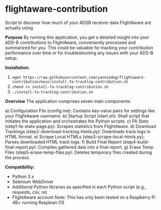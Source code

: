# flightaware-contribution
Script to discover how much of your ADSB receiver data FlightAware are actually using

**Purpose**
By running this application, you get a detailed insight into your ADS-B contributions to FlightAware, conveniently processed and summarized for you. 
This could be valuable for tracking your contribution performance over time or for troubleshooting any issues with your ADS-B setup.

**Installation:**

1) ```wget https://raw.githubusercontent.com/yanniedog/flightaware-contribution/main/install-fa-tracklog-contribution.sh```
2) ```chmod +x install-fa-tracklog-contribution.sh```
3) ```./install-fa-tracklog-contribution.sh```


**Overview**
The application comprises seven main components:

a) Configuration File (config.me): Contains key-value pairs for settings like your FlightAware username.
b) Startup Script (start.sh): Shell script that initiates the application and orchestrates the Python scripts.
c) FA Stats (step1-fa-stats-page.py): Scrapes statistics from FlightAware.
d) Download Tracklogs (step2-download-tracklog-htmls.py): Downloads track logs in HTML format.
e) Scrape Local HTMLs (step3-scrape-local-htmls.py): Parses downloaded HTML track logs.
f) Build Final Report (step4-build-final-report.py): Compiles gathered data into a final report.
g) Erase Temp Files (step5-erase-temp-files.py): Deletes temporary files created during the process.

**Compatibility:**
- Python 3.x
- Selenium WebDriver
- Additional Python libraries as specified in each Python script (e.g., requests, csv, re)
- FlightAware account
Note: This has only been tested on a Raspberry Pi 4B+ running Raspbian OS
